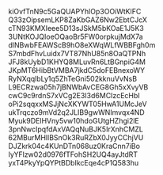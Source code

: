 kiOvfTnN9c5GaQUAPYhlOp3OOiWtKlFC
Q33zOipsemLKP8ZaKbGAZ6Nw2EbtCJcX
cTN93KMXIeee5D13sJSkM5bKOaE1J5K3
3UNtKOJQIoeOQaoBr5FW0orpkujMdX7a
dlNBwbFEAWScB9hO8eXWqWLfWBBFgh0m
S7mbdFhvLuidx7VT87NhU85n8OaQTPNh
JFJ8kUybD1KHYQ8MLuvRn6LtBGnpiG4M
JKpMT6HibBtVMBA7jkdC5doFEBnexoWY
RyNXqqlbLy1q5ZhTeGni502kknuVvNsB
L9ECRzwa05h7jBNWbAvCEG8Gh5xXvyVB
cwC9c9rdnS7xVCg2E3I3d6MCIzcEcHbI
oPi2sqqxxMSJjNcXKYWT05HwA1UMcJeV
ukTrqczo9mVd2q2JLIB9gwWNImvqx4ND
Myuk9DElHVny5vw10hdoGUtgHZhgi2lE
3pnNwcIpqfdAxVAQqNuBJK5IrXnhCMZL
62MBurMHllBSnOk3RuRZbX0JyyCChjVU
DJZkrk04c4KUnDTn068uz0KraCnn7iBo
IyYFlzw02d0976fTFohSH2UQ4ayJtdRT
yxT4PkyYpQYPtBDbIkcEqe4cP1Q583hu
